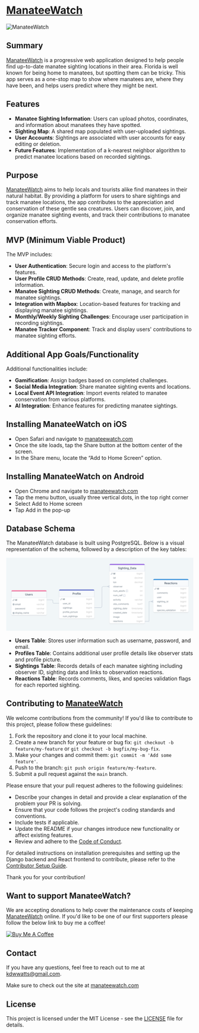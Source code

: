 # [ManateeWatch](http://manateewatch.com)

![ManateeWatch](assets/ManateeWatch_screens.png)

## Summary

[ManateeWatch](http://manateewatch.com) is a progressive web application designed to help people find up-to-date manatee sighting locations in their area. Florida is well known for being home to manatees, but spotting them can be tricky. This app serves as a one-stop map to show where manatees are, where they have been, and helps users predict where they might be next.

## Features

- **Manatee Sighting Information**: Users can upload photos, coordinates, and information about manatees they have spotted.
- **Sighting Map**: A shared map populated with user-uploaded sightings.
- **User Accounts**: Sightings are associated with user accounts for easy editing or deletion.
- **Future Features**: Implementation of a k-nearest neighbor algorithm to predict manatee locations based on recorded sightings.

## Purpose

[ManateeWatch](http://manateewatch.com) aims to help locals and tourists alike find manatees in their natural habitat. By providing a platform for users to share sightings and track manatee locations, the app contributes to the appreciation and conservation of these gentle sea creatures. Users can discover, join, and organize manatee sighting events, and track their contributions to manatee conservation efforts.

## MVP (Minimum Viable Product)

The MVP includes:

- **User Authentication**: Secure login and access to the platform's features.
- **User Profile CRUD Methods**: Create, read, update, and delete profile information.
- **Manatee Sighting CRUD Methods**: Create, manage, and search for manatee sightings.
- **Integration with Mapbox**: Location-based features for tracking and displaying manatee sightings.
- **Monthly/Weekly Sighting Challenges**: Encourage user participation in recording sightings.
- **Manatee Tracker Component**: Track and display users' contributions to manatee sighting efforts.

## Additional App Goals/Functionality

Additional functionalities include:

- **Gamification**: Assign badges based on completed challenges.
- **Social Media Integration**: Share manatee sighting events and locations.
- **Local Event API Integration**: Import events related to manatee conservation from various platforms.
- **AI Integration**: Enhance features for predicting manatee sightings.

## Installing ManateeWatch on iOS
- Open Safari and navigate to [manateewatch.com](http://manateewatch.com)
- Once the site loads, tap the Share button at the bottom center of the screen.
- In the Share menu, locate the “Add to Home Screen” option.

## Installing ManateeWatch on Android
- Open Chrome and navigate to [manateewatch.com](http://manateewatch.com)
- Tap the menu button, usually three vertical dots, in the top right corner
- Select Add to Home screen
- Tap Add in the pop-up

## Database Schema

The ManateeWatch database is built using PostgreSQL. Below is a visual representation of the schema, followed by a description of the key tables:

![PostgreSQL Schema](assets/postgresql_schema.png)

- **Users Table**: Stores user information such as username, password, and email.
- **Profiles Table**: Contains additional user profile details like observer stats and profile picture.
- **Sightings Table**: Records details of each manatee sighting including observer ID, sighting data and links to observation reactions.
- **Reactions Table**: Records comments, likes, and species validation flags for each reported sighting.


## Contributing to [ManateeWatch](manateewatch.com)

We welcome contributions from the community! If you'd like to contribute to this project, please follow these guidelines:

1. Fork the repository and clone it to your local machine.
2. Create a new branch for your feature or bug fix: `git checkout -b feature/my-feature` or `git checkout -b bugfix/my-bug-fix`.
3. Make your changes and commit them: `git commit -m 'Add some feature'`.
4. Push to the branch: `git push origin feature/my-feature`.
5. Submit a pull request against the `main` branch.

Please ensure that your pull request adheres to the following guidelines:

- Describe your changes in detail and provide a clear explanation of the problem your PR is solving.
- Ensure that your code follows the project's coding standards and conventions.
- Include tests if applicable.
- Update the README if your changes introduce new functionality or affect existing features.
- Review and adhere to the [Code of Conduct](CODE_OF_CONDUCT.md).

For detailed instructions on installation prerequisites and setting up the Django backend and React frontend to contribute, please refer to the [Contributor Setup Guide](CONTRIBUTE.md).

Thank you for your contribution!

## Want to support ManateeWatch?

We are accepting donations to help cover the maintenance costs of keeping [ManateeWatch](manateewatch.com) online. If you'd like to be one of our first supporters please follow the below link to buy me a coffee!

<a href="https://www.buymeacoffee.com/manateewatch" target="_blank"><img src="https://cdn.buymeacoffee.com/buttons/default-orange.png" alt="Buy Me A Coffee" height="41" width="174"></a>



## Contact

If you have any questions, feel free to reach out to me at [kdwwatts@gmail.com](mailto:kdwwatts@gmail.com).

Make sure to check out the site at [manateewatch.com](http://manateewatch.com)

## License

This project is licensed under the MIT License - see the [LICENSE](LICENSE) file for details.




